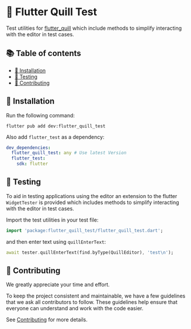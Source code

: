 # 📝 Flutter Quill Test

Test utilities for [flutter_quill](https://pub.dev/packages/flutter_quill)
which include methods to simplify interacting with the editor in test cases.

## 📚 Table of contents

- [💾 Installation](#-installation)
- [🧪 Testing](#-testing)
- [🤝 Contributing](#-contributing)

## 💾 Installation

Run the following command:

```
flutter pub add dev:flutter_quill_test
```

Also add `flutter_test` as a dependency:

```yaml
dev_dependencies:
  flutter_quill_test: any # Use latest Version
  flutter_test:
    sdk: flutter
```

## 🧪 Testing

To aid in testing applications using the editor an extension to the flutter `WidgetTester` is provided which includes
methods to simplify interacting with the editor in test cases.

Import the test utilities in your test file:

```dart
import 'package:flutter_quill_test/flutter_quill_test.dart';
```

and then enter text using `quillEnterText`:

```dart
await tester.quillEnterText(find.byType(QuillEditor), 'test\n');
```

## 🤝 Contributing

We greatly appreciate your time and effort.

To keep the project consistent and maintainable, we have a few guidelines that we ask all contributors to follow.
These guidelines help ensure that everyone can understand and work with the code easier.

See [Contributing](../CONTRIBUTING.md) for more details.
